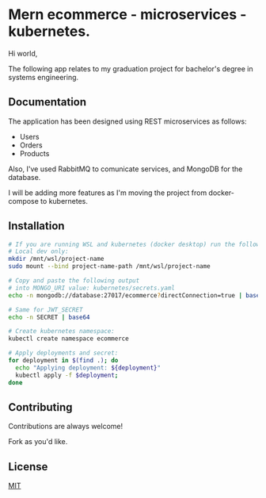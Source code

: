 # Mern ecommerce - microservices - kubernetes.

Hi world,

The following app relates to my graduation project 
for bachelor's degree in systems engineering. 


## Documentation

The application has been designed using REST microservices as follows:

- Users
- Orders
- Products

Also, I've used RabbitMQ to comunicate services, and MongoDB for
the database.

I will be adding more features as I'm moving the project from 
docker-compose to kubernetes.
## Installation

```bash
# If you are running WSL and kubernetes (docker desktop) run the following:
# Local dev only:
mkdir /mnt/wsl/project-name
sudo mount --bind project-name-path /mnt/wsl/project-name

# Copy and paste the following output
# into MONGO_URI value: kubernetes/secrets.yaml 
echo -n mongodb://database:27017/ecommerce?directConnection=true | base64

# Same for JWT_SECRET
echo -n SECRET | base64

# Create kubernetes namespace:
kubectl create namespace ecommerce

# Apply deployments and secret:
for deployment in $(find .); do
  echo "Applying deployment: ${deployment}"
  kubectl apply -f $deployment;
done
```

## Contributing

Contributions are always welcome!

Fork as you'd like.


## License

[MIT](https://choosealicense.com/licenses/mit/)


